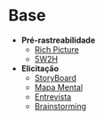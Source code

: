 # Base

- **Pré-rastreabilidade**
    - [Rich Picture](preTraceability/RichPicture.md)
    - [5W2H](preTraceability/5W2H.md)
- **Elicitação**
    - [StoryBoard](../Elicitation/StoryBoard.md)
    - [Mapa Mental](../Elicitation/MapaMental.md)
    - [Entrevista](../Elicitation/Entrevista.md)
    - [Brainstorming](../Elicitation/Brainstorming.md)

